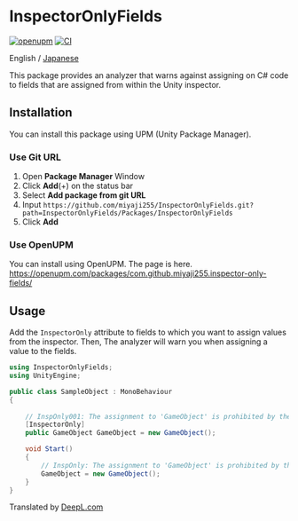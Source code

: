 # InspectorOnlyFields

[![openupm](https://img.shields.io/npm/v/com.github.miyaji255.inspector-only-fields?label=openupm&registry_uri=https://package.openupm.com)](https://openupm.com/packages/com.github.miyaji255.inspector-only-fields/) [![CI](https://github.com/miyaji255/InspectorOnlyFields/actions/workflows/analyzer-ci.yml/badge.svg?branch=main)](https://github.com/miyaji255/InspectorOnlyFields/actions/workflows/analyzer-ci.yml)

English / [Japanese](README_ja.md)

This package provides an analyzer that warns against assigning on C# code to fields that are assigned from within the Unity inspector.

## Installation

You can install this package using UPM (Unity Package Manager).

### Use Git URL
1. Open **Package Manager** Window
2. Click **Add**(+) on the status bar
3. Select **Add package from git URL**
4. Input `https://github.com/miyaji255/InspectorOnlyFields.git?path=InspectorOnlyFields/Packages/InspectorOnlyFields`
5. Click **Add**

### Use OpenUPM

You can install using OpenUPM. The page is here.
https://openupm.com/packages/com.github.miyaji255.inspector-only-fields/

## Usage

Add the `InspectorOnly` attribute to fields to which you want to assign values from the inspector. Then, The analyzer will warn you when assigning a value to the fields.

```csharp
using InspectorOnlyFields;
using UnityEngine;

public class SampleObject : MonoBehaviour
{
    
    // InspOnly001: The assignment to 'GameObject' is prohibited by the InspectorOnly attribute
    [InspectorOnly]
    public GameObject GameObject = new GameObject();

    void Start()
    {
        // InspOnly: The assignment to 'GameObject' is prohibited by the InspectorOnly attribute
        GameObject = new GameObject();
    }
}
```

Translated by [DeepL.com](https://www.deepl.com/)
